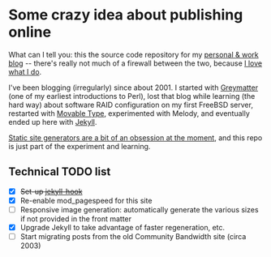 # Some crazy idea about publishing online

What can I tell you: this the source code repository for my [personal & work blog](http://phillipadsmith.com/) -- there's really not much of a firewall between the two, because [I love what I do](http://phillipadsmith.com/about/). 

I've been blogging (irregularly) since about 2001. I started with [Greymatter](https://en.wikipedia.org/wiki/Greymatter_(software)) (one of my earliest introductions to Perl), lost that blog while learning (the hard way) about software RAID configuration on my first FreeBSD server, restarted with [Movable Type](https://en.wikipedia.org/wiki/Movable_Type), experimented with Melody, and eventually ended up here with [Jekyll](http://jekyllrb.com/). 

[Static site generators are a bit of an obsession at the moment](http://phillipadsmith.com/tag/staticnewsapps/), and this repo is just part of the experiment and learning.

## Technical TODO list

* [x] ~~Set-up [jekyll-hook](https://github.com/developmentseed/jekyll-hook)~~
* [x] Re-enable mod_pagespeed for this site
* [ ] Responsive image generation: automatically generate the various sizes if not provided in the front matter
* [x] Upgrade Jekyll to take advantage of faster regeneration, etc.
* [ ] Start migrating posts from the old Community Bandwidth site (circa 2003)
